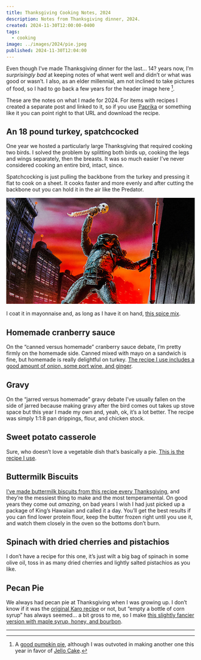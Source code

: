 ```yaml
---
title: Thanksgiving Cooking Notes, 2024
description: Notes from Thanksgiving dinner, 2024.
created: 2024-11-30T12:00:00-0400
tags:
  - cooking
image: ../images/2024/pie.jpeg
published: 2024-11-30T12:04:00
---
```

Even though I’ve made Thanksgiving dinner for the last… 14? years now, I’m _surprisingly bad_ at keeping notes of what went well and didn’t or what was good or wasn’t. I also, as an elder millennial, am not inclined to take pictures of food, so I had to go back a few years for the header image here [^1].

These are the notes on what I made for 2024. For items with recipes I created a separate post and linked to it, so if you use [Paprika](https://paprikaapp.com) or something like it you can point right to that URL and download the recipe.

## An 18 pound turkey, spatchcocked
One year we hosted a particularly large Thanksgiving that required cooking two birds. I solved the problem by splitting both birds up, cooking the legs and wings separately, then the breasts. It was so much easier I’ve never considered cooking an entire bird, intact, since.

Spatchcocking is just pulling the backbone from the turkey and pressing it flat to cook on a sheet. It cooks faster and more evenly and after cutting the backbone out you can hold it in the air like the Predator.

![The Predator holding a spine in the air.](../images/2024/predator.jpg)

I coat it in mayonnaise and, as long as I have it on hand, [this spice mix](https://www.generalstorepr.com/product/bird-herbs/317595).

## Homemade cranberry sauce
On the “canned versus homemade” cranberry sauce debate, I’m pretty firmly on the homemade side. Canned mixed with mayo on a sandwich is fine, but homemade is really delightful on turkey. [The recipe I use includes a good amount of onion, some port wine, and ginger](/blog/2024/recipe-cranberry-sauce).

## Gravy
On the “jarred versus homemade” gravy debate I’ve usually fallen on the side of jarred because making gravy after the bird comes out takes up stove space but this year I made my own and, yeah, ok, it’s a lot better. The recipe was simply 1:1:8 pan drippings, flour, and chicken stock.

## Sweet potato casserole
Sure, who doesn’t love a vegetable dish that’s basically a pie. [This is the recipe I use](/blog/2024/recipe-sweet-potato-casserole).

## Buttermilk Biscuits
[I’ve made buttermilk biscuits from this recipe every Thanksgiving](/blog/2024/recipe-buttermilk-biscuits), and they’re the messiest thing to make and the most temperamental. On good years they come out _amazing_, on bad years I wish I had just picked up a package of King’s Hawaiian and called it a day. You’ll get the best results if you can find lower protein flour, keep the butter frozen right until you use it, and watch them closely in the oven so the bottoms don’t burn.

## Spinach with dried cherries and pistachios
I don’t have a recipe for this one, it’s just wilt a big bag of spinach in some olive oil, toss in as many dried cherries and lightly salted pistachios as you like.

## Pecan Pie
We always had pecan pie at Thanksgiving when I was growing up. I don’t know if it was the [original Karo recipe](https://www.karosyrup.com/recipe/homemade-pecan-pie/) or not, but “empty a bottle of corn syrup” has always seemed… a bit gross to me, so I make [this slightly fancier version with maple syrup, honey, and bourbon](/blog/2024/recipe-maple-honey-pecan-pie).

---

[^1]: A [good pumpkin pie](https://sallysbakingaddiction.com/the-great-pumpkin-pie-recipe/), although I was outvoted in making another one this year in favor of [Jello Cake](https://www.allrecipes.com/recipe/273112/jell-o-poke-cake/).